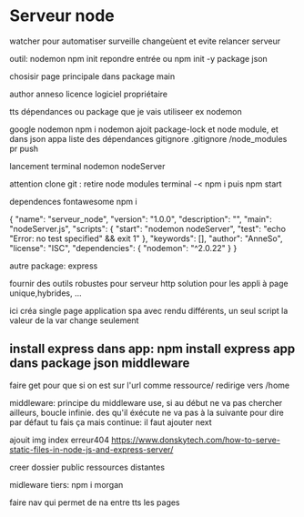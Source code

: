 # Serveur node


watcher pour automatiser
surveille changeùent et evite relancer serveur

outil: nodemon
npm init
repondre entrée
ou
npm init -y
package json

chosisir page principale dans package main

author anneso
licence logiciel propriétaire

tts dépendances ou package que je vais utiliseer ex nodemon

google nodemon
npm i nodemon
ajoit package-lock et node module, et dans json appa liste des dépendances
gitignore
.gitignore /node_modules pr push

lancement terminal nodemon nodeServer

attention clone git : retire node modules
terminal -< npm i
puis npm start

dependences fontawesome
npm i 

{
  "name": "serveur_node",
  "version": "1.0.0",
  "description": "",
  "main": "nodeServer.js",
  "scripts": {
    "start": "nodemon nodeServer",
    "test": "echo \"Error: no test specified\" && exit 1"
  },
  "keywords": [],
  "author": "AnneSo",
  "license": "ISC",
  "dependencies": {
    "nodemon": "^2.0.22"
  }
}

autre package:
express

fournir des outils robustes pour serveur http
solution pour les appli à page unique,hybrides, ...

ici créa single page application spa
avec rendu différents, un seul script
la valeur de la var change seulement

install express dans app:
npm install express
app dans package json
middleware
----------

faire get pour que si on est sur l'url comme ressource/ redirige vers /home

middleware:
principe du middleware use, si au début ne va pas chercher ailleurs, boucle infinie. des qu'il éxécute ne va pas à la suivante
pour dire par défaut tu fais ça mais continue:
il faut ajouter next

ajouit img index erreur404 
https://www.donskytech.com/how-to-serve-static-files-in-node-js-and-express-server/

creer dossier public
ressources distantes

midleware tiers:
npm i morgan

faire nav qui permet de na entre tts les pages